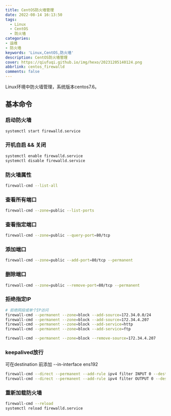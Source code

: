 ```yaml
---
title: CentOS防火墙管理
date: 2022-08-14 16:13:50
tags:
  - Linux
  - CentOS
  - 防火墙
categories: 
- 运维
- 防火墙
keywords: 'Linux,CentOS,防火墙'
description: CentOS防火墙管理
cover: https://qiufuqi.github.io/img/hexo/20231205140124.png
abbrlink: centos_firewalld
comments: false
---
```


Linux环境中防火墙管理，系统版本centos7.6。

## 基本命令

### 启动防火墙
``` bash
systemctl start firewalld.service
```

### 开机自启 && 关闭
``` bash
systemctl enable firewalld.service
systemctl disable firewalld.service
```

### 防火墙属性
``` bash
firewall-cmd --list-all
```

### 查看所有端口
``` bash
firewall-cmd --zone=public --list-ports
```

### 查看指定端口
``` bash
firewall-cmd --zone=public --query-port=80/tcp
```

### 添加端口
``` bash
firewall-cmd --zone=public --add-port=80/tcp --permanent 
```

### 删除端口
``` bash
firewall-cmd --zone=public --remove-port=80/tcp --permanent
```

### 拒绝指定IP
``` bash
# 拒绝网段或单个IP访问
firewall-cmd --permanent --zone=block --add-source=172.34.0.0/24
firewall-cmd --permanent --zone=block --add-source=172.34.4.207
firewall-cmd --permanent --zone=block --add-service=http
firewall-cmd --permanent --zone=block --add-service=ftp

firewall-cmd --permanent --zone=block --remove-source=172.34.4.207
```

### keepalived放行
可在destination 前添加 --in-interface ens192
``` bash
firewall-cmd --direct --permanent --add-rule ipv4 filter INPUT 0 --destination 224.0.0.18 --protocol vrrp -j ACCEPT
firewall-cmd --direct --permanent --add-rule ipv4 filter OUTPUT 0 --destination 224.0.0.18 --protocol vrrp -j ACCEPT
```

### 重新加载防火墙
``` bash
firewall-cmd --reload
systemctl reload firewalld.service
```